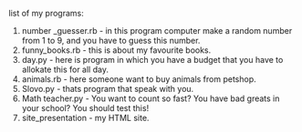 list of my programs:
1) number _guesser.rb - in this program computer make a random number from 1 to 9, and you have to guess this number.
2) funny_books.rb - this is about my favourite books.
3) day.py - here is program in which you have a budget that you have to allokate this for all day.
4) animals.rb - here someone want to buy animals from petshop.
5) Slovo.py - thats program that speak with you.
6) Math teacher.py - You want to count so fast? You have bad greats in your school? You should test this!
7) site_presentation - my HTML site.
